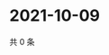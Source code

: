# 2021-10-09

共 0 条

<!-- BEGIN WEIBO -->
<!-- 最后更新时间 Sat Oct 09 2021 05:00:39 GMT+0800 (China Standard Time) -->

<!-- END WEIBO -->
